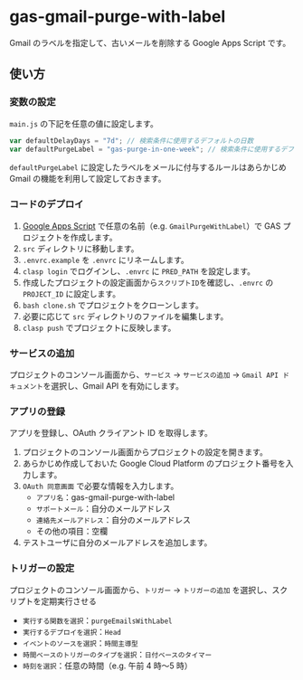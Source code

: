 # gas-gmail-purge-with-label

Gmail のラベルを指定して、古いメールを削除する Google Apps Script です。

## 使い方

### 変数の設定

`main.js` の下記を任意の値に設定します。

```javascript
var defaultDelayDays = "7d"; // 検索条件に使用するデフォルトの日数
var defaultPurgeLabel = "gas-purge-in-one-week"; // 検索条件に使用するデフォルトのラベル名
```

`defaultPurgeLabel` に設定したラベルをメールに付与するルールはあらかじめ Gmail の機能を利用して設定しておきます。

### コードのデプロイ

1. [Google Apps Script](https://script.google.com/) で任意の名前（e.g. `GmailPurgeWithLabel`）で GAS プロジェクトを作成します。
1. `src` ディレクトリに移動します。
1. `.envrc.example` を `.envrc` にリネームします。
1. `clasp login` でログインし、`.envrc` に `PRED_PATH` を設定します。
1. 作成したプロジェクトの設定画面から`スクリプトID`を確認し、`.envrc` の `PROJECT_ID` に設定します。
1. `bash clone.sh` でプロジェクトをクローンします。
1. 必要に応じて `src` ディレクトリのファイルを編集します。
1. `clasp push` でプロジェクトに反映します。

### サービスの追加

プロジェクトのコンソール画面から、`サービス` -> `サービスの追加` -> `Gmail API ドキュメント`を選択し、Gmail API を有効にします。

### アプリの登録

アプリを登録し、OAuth クライアント ID を取得します。

1. プロジェクトのコンソール画面からプロジェクトの設定を開きます。
1. あらかじめ作成しておいた Google Cloud Platform のプロジェクト番号を入力します。
1. `OAuth 同意画面` で必要な情報を入力します。
   - `アプリ名`：gas-gmail-purge-with-label
   - `サポートメール`：自分のメールアドレス
   - `連絡先メールアドレス`：自分のメールアドレス
   - その他の項目：空欄
1. テストユーザに自分のメールアドレスを追加します。

### トリガーの設定

プロジェクトのコンソール画面から、`トリガー` -> `トリガーの追加` を選択し、スクリプトを定期実行させる

- `実行する関数を選択`：`purgeEmailsWithLabel`
- `実行するデプロイを選択`：`Head`
- `イベントのソースを選択`：`時間主導型`
- `時間ベースのトリガーのタイプを選択`：`日付ベースのタイマー`
- `時刻を選択`：任意の時間（e.g. 午前 4 時〜5 時）
